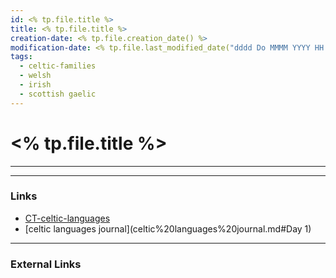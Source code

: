 ```yaml
---
id: <% tp.file.title %>
title: <% tp.file.title %>
creation-date: <% tp.file.creation_date() %>
modification-date: <% tp.file.last_modified_date("dddd Do MMMM YYYY HH:mm:ss") %>
tags:
  - celtic-families
  - welsh
  - irish
  - scottish gaelic
---
```


# <% tp.file.title %>
---




---
### Links

- [CT-celtic-languages](CT-celtic-languages.md)
- [celtic languages journal](celtic%20languages%20journal.md#Day 1)
---
### External Links
